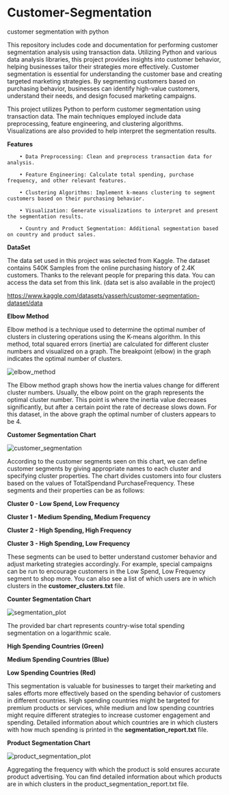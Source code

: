 # Customer-Segmentation
customer segmentation with python

This repository includes code and documentation for performing customer segmentation analysis using transaction data. Utilizing Python and various data analysis libraries, this project provides insights into customer behavior, helping businesses tailor their strategies more effectively. Customer segmentation is essential for understanding the customer base and creating targeted marketing strategies. By segmenting customers based on purchasing behavior, businesses can identify high-value customers, understand their needs, and design focused marketing campaigns.

This project utilizes Python to perform customer segmentation using transaction data. The main techniques employed include data preprocessing, feature engineering, and clustering algorithms. Visualizations are also provided to help interpret the segmentation results.

**Features**
      
        • Data Preprocessing: Clean and preprocess transaction data for analysis.
        
        • Feature Engineering: Calculate total spending, purchase frequency, and other relevant features.
        
        • Clustering Algorithms: Implement k-means clustering to segment customers based on their purchasing behavior.
        
        • Visualization: Generate visualizations to interpret and present the segmentation results.
        
        • Country and Product Segmentation: Additional segmentation based on country and product sales.

**DataSet**

The data set used in this project was selected from Kaggle. The dataset contains 540K Samples from the online purchasing history of 2.4K customers. 
Thanks to the relevant people for preparing this data. You can access the data set from this link. (data set is also available in the project)

https://www.kaggle.com/datasets/yasserh/customer-segmentation-dataset/data

**Elbow Method**

Elbow method is a technique used to determine the optimal number of clusters in clustering operations using the K-means algorithm. In this method, total squared errors (inertia) are calculated for different cluster numbers and visualized on a graph. The breakpoint (elbow) in the graph indicates the optimal number of clusters.

![elbow_method](https://github.com/user-attachments/assets/9927bd04-63c6-4aa3-8227-f830db0e89da)

The Elbow method graph shows how the inertia values ​​change for different cluster numbers. Usually, the elbow point on the graph represents the optimal cluster number. This point is where the inertia value decreases significantly, but after a certain point the rate of decrease slows down. For this dataset, in the above graph the optimal number of clusters appears to be 4.



**Customer Segmentation Chart**

![customer_segmentation](https://github.com/user-attachments/assets/cc6289f0-89b9-43bb-9334-c921f44a385e)

According to the customer segments seen on this chart, we can define customer segments by giving appropriate names to each cluster and specifying cluster properties. The chart divides customers into four clusters based on the values ​​of TotalSpendand PurchaseFrequency. These segments and their properties can be as follows:

   **Cluster 0 - Low Spend, Low Frequency**

   **Cluster 1 - Medium Spending, Medium Frequency**

   **Cluster 2 - High Spending, High Frequency**

   **Cluster 3 - High Spending, Low Frequency**


These segments can be used to better understand customer behavior and adjust marketing strategies accordingly. For example, special campaigns can be run to encourage customers in the Low Spend, Low Frequency segment to shop more. You can also see a list of which users are in which clusters in the **customer_clusters.txt** file.


**Counter Segmentation Chart**

![segmentation_plot](https://github.com/user-attachments/assets/971ccc1c-5794-4e48-bad5-4660b20254b5)


The provided bar chart represents country-wise total spending segmentation on a logarithmic scale. 

**High Spending Countries (Green)**

**Medium Spending Countries (Blue)**

**Low Spending Countries (Red)**

This segmentation is valuable for businesses to target their marketing and sales efforts more effectively based on the spending behavior of customers in different countries. High spending countries might be targeted for premium products or services, while medium and low spending countries might require different strategies to increase customer engagement and spending. Detailed information about which countries are in which clusters with how much spending is printed in the **segmentation_report.txt** file.


**Product Segmentation Chart**

![product_segmentation_plot](https://github.com/user-attachments/assets/98adef39-7ea6-401d-98ab-02fecdd4e7a7)


Aggregating the frequency with which the product is sold ensures accurate product advertising. You can find detailed information about which products are in which clusters in the product_segmentation_report.txt file.





